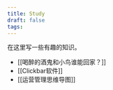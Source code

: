 ```yaml
---
title: Study
draft: false
tags:
---
```

在这里写一些有趣的知识。
- [[喝醉的酒鬼和小鸟谁能回家？]]
- [[Clickbar软件]]
- [[运营管理思维导图]]